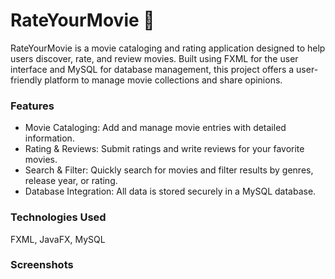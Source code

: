 # RateYourMovie 🎥
RateYourMovie is a movie cataloging and rating application designed to help users discover, rate, and review movies. Built using FXML for the user interface and MySQL for database management, this project offers a user-friendly platform to manage movie collections and share opinions.

### Features
- Movie Cataloging: Add and manage movie entries with detailed information.
- Rating & Reviews: Submit ratings and write reviews for your favorite movies.
- Search & Filter: Quickly search for movies and filter results by genres, release year, or rating.
- Database Integration: All data is stored securely in a MySQL database.

### Technologies Used
FXML, JavaFX, MySQL

### Screenshots
